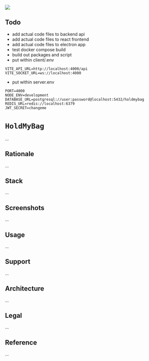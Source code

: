 [![](https://img.shields.io/badge/hold_my_bag_1.0.0-passing-green)](https://github.com/gongahkia/hold-my-bag/releases/tag/1.0.0) 

## Todo

* add actual code files to backend api
* add actual code files to react frontend
* add actual code files to electron app
* test docker compose build
* build out packages and script
* put within client/.env

```env
VITE_API_URL=http://localhost:4000/api
VITE_SOCKET_URL=ws://localhost:4000
```

* put within server.env

```env
PORT=4000
NODE_ENV=development
DATABASE_URL=postgresql://user:password@localhost:5432/holdmybag
REDIS_URL=redis://localhost:6379
JWT_SECRET=changeme
```

# `HoldMyBag`

...

## Rationale

...

## Stack

...

## Screenshots

...

## Usage

...

## Support

...

## Architecture

...

## Legal

...

## Reference

...
